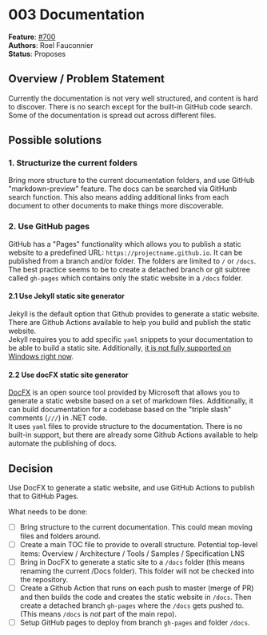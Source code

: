 # 003 Documentation

**Feature**: [#700](https://github.com/Azure/iotedge-lorawan-starterkit/issues/700)  
**Authors**: Roel Fauconnier  
**Status**: Proposes

## Overview / Problem Statement

Currently the documentation is not very well structured, and content is hard to discover. There is no search except for the built-in GitHub code search. Some of the documentation is spread out across different files.

## Possible solutions

### 1. Structurize the current folders

Bring more structure to the current documentation folders, and use GitHub "markdown-preview" feature. The docs can be searched via GitHunb search function. This also means adding additional links from each document to other documents to make things more discoverable.

### 2. Use GitHub pages

GitHub has a "Pages" functionality which allows you to publish a static website to a predefined URL: `https://projectname.github.io`. It can be published from a branch and/or folder. The folders are limited to `/` or `/docs`.  
The best practice seems to be to create a detached branch or git subtree called `gh-pages` which contains only the static website in a `/docs` folder.

#### 2.1 Use Jekyll static site generator

Jekyll is the default option that Github provides to generate a static website. There are Github Actions available to help you build and publish the static website.  
Jekyll requires you to add specific `yaml` snippets to your documentation to be able to build a static site. Additionally, [it is not fully supported on Windows right now](https://docs.github.com/en/pages/setting-up-a-github-pages-site-with-jekyll/about-github-pages-and-jekyll).  

#### 2.2 Use docFX static site generator

[DocFX](https://dotnet.github.io/docfx/) is an open source tool provided by Microsoft that allows you to generate a static website based on a set of markdown files. Additionally, it can build documentation for a codebase based on the "triple slash" comments (`///`) in .NET code.  
It uses `yaml` files to provide structure to the documentation. There is no built-in support, but there are already some Github Actions available to help automate the publishing of docs.

## Decision

Use DocFX to generate a static website, and use GitHub Actions to publish that to GitHub Pages.  

What needs to be done:

- [ ] Bring structure to the current documentation. This could mean moving files and folders around.
- [ ] Create a main TOC file to provide to overall structure. Potential top-level items: Overview / Architecture / Tools / Samples / Specification LNS
- [ ] Bring in DocFX to generate a static site to a `/docs` folder (this means renaming the current /Docs folder). This folder will not be checked into the repository.
- [ ] Create a Github Action that runs on each push to master (merge of PR) and then builds the code and creates the static website in `/docs`. Then create a detached branch `gh-pages` where the `/docs` gets pushed to. (This means `/docs` is _not_ part of the main repo).
- [ ] Setup GitHub pages to deploy from branch `gh-pages` and folder `/docs`.
